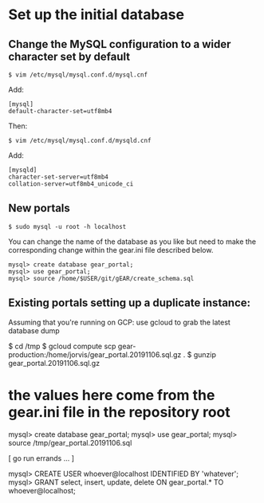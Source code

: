 # Set up the initial database

## Change the MySQL configuration to a wider character set by default

    $ vim /etc/mysql/mysql.conf.d/mysql.cnf

Add:

    [mysql]
    default-character-set=utf8mb4

Then:

    $ vim /etc/mysql/mysql.conf.d/mysqld.cnf

Add:

    [mysqld]
    character-set-server=utf8mb4
    collation-server=utf8mb4_unicode_ci

## New portals

    $ sudo mysql -u root -h localhost

You can change the name of the database as you like but need to make the corresponding change within the gear.ini file described below.

    mysql> create database gear_portal;
    mysql> use gear_portal;
    mysql> source /home/$USER/git/gEAR/create_schema.sql

## Existing portals setting up a duplicate instance:

Assuming that you're running on GCP: use gcloud to grab the latest database dump

$ cd /tmp
$ gcloud compute scp gear-production:/home/jorvis/gear_portal.20191106.sql.gz .
$ gunzip gear_portal.20191106.sql.gz

# the values here come from the gear.ini file in the repository root
mysql> create database gear_portal;
mysql> use gear_portal;
mysql> source /tmp/gear_portal.20191106.sql

[ go run errands ... ]

mysql> CREATE USER whoever@localhost IDENTIFIED BY 'whatever';
mysql> GRANT select, insert, update, delete ON gear_portal.* TO whoever@localhost;
